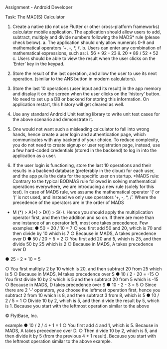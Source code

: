 Assignment - Android Developer


Task: The MAD(S) Calculator
1. Create a native (do not use Flutter or other cross-platform frameworks)
   calculator mobile application. The application should allow users to add,
   subtract, multiply and divide numbers following the MADS* rule (please check
   below).
   a. The application should only allow numerals 0-9 and mathematical
   operators ‘+, -, *, /’.
   b. Users can enter any combination of mathematical
   expressions, such as: i. 56 + 92 - 23
   ii. 20 * 89 / 52 + 52
   c. Users should be able to view the result when the user clicks on the ‘Enter’
   key in the keypad.

2. Store the result of the last operation, and allow the user to use its next
   operation. (similar to the ANS button in modern calculators).
3. Store the last 10 operations (user input and its result) in the app memory and
   display it on the screen when the user clicks on the ‘history’ button. No need to
   set up a DB or backend for storing this information. On application restart, this
   history will get cleared as well.
4. Use any standard Android Unit testing library to write unit test cases for the
   above scenario and demonstrate it.



5. One would not want such a misleading calculator to fall into wrong hands,
   hence create a user login and authentication page, which communicates with
   any backend of your choice. To reduce complexity, you do not need to create
   signup or user registration page, instead, use a few hard-coded credentials
   (stored in the backend) to log in into the application as a user.
6. If the user login is functioning, store the last 10 operations and their results in a
   backend database (preferably in the cloud) for each user, and the app pulls
   the data for the specific user on startup.
   *MADS rule:
   Contrary to the typical BODMAS rule followed in solving mathematical operations
   everywhere, we are introducing a new rule (solely for this test). In case of MADS rule,
   we assume the mathematical operator ‘(‘ or ‘)’ is not used, and instead we only use
   operators ‘+, -, *, /’. Where the precedence of the operators are in the order of MADS
- M (*) > A(+) > D(/) > S(-). Hence you should apply the multiplication operator first,
  and then the addition and so on. If there are more than one instance of an operator
  left, most one takes precedence. Few examples:
  ● 50 + 20 / 10 = 7
  ○ you first add 50 and 20, which is 70 and then divide by 10 which is 7
  ○ Because in MADS, A takes precedence over D
  ● 50 / 20 + 5 = 2
  ○ You first add 20 and 5, which is 25, and then divide 50 by 25
  which is 2 ○ Because in MADS, A takes precedence over D

● 25 - 2 * 10 = 5

○ You first multiply 2 by 10 which is 20, and then subtract 20 from 25
which is 5 ○ Because in MADS, M takes precedence over S
● 10 / 2 - 20 = -15
○ You first divide 10 by 2 which is 5 and then subtract 20 from 5 which
is -15 ○ Because in MADS, D takes precedence over S
● 10 - 2 - 3 = 5
○ Since there are 2 ‘-’ operators, you choose the leftmost operation first,
hence you subtract 2 from 10 which is 8, and then subtract 3 from 8,
which is 5
● 10 / 2 / 5 = 1
○ Divide 10 by 2, which is 5, and then divide the result by 5, which is 1.
Because you start with the leftmost operation similar to the above

© FlytBase, Inc.

example
● 10 / 2 / 4 + 1 = 1
○ You first add 4 and 1, which is 5. Because in MADS, A takes precedence
over D. ○ Then divide 10 by 2, which is 5, and then divide it by 5 (from the
previous 4 + 1 result). Because you start with the leftmost operation similar
to the above example.